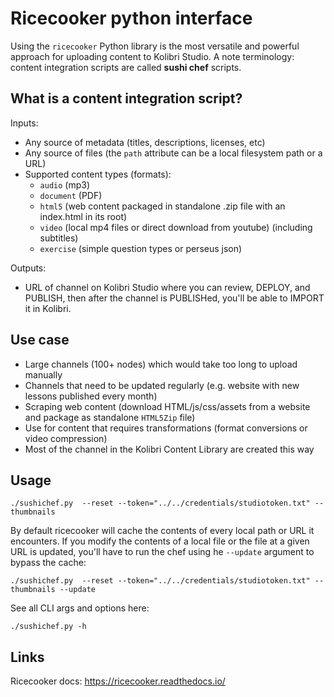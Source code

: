 Ricecooker python interface
===========================
Using the `ricecooker` Python library is the most versatile and powerful approach
for uploading content to Kolibri Studio.
A note terminology: content integration scripts are called **sushi chef** scripts.


What is a content integration script?
-------------------------------------

Inputs:

  - Any source of metadata (titles, descriptions, licenses, etc)
  - Any source of files (the `path` attribute can be a local filesystem path or a URL)
  - Supported content types (formats):
    - `audio` (mp3)
    - `document` (PDF)
    - `html5` (web content packaged in standalone .zip file with an index.html in its root)
    - `video` (local mp4 files or direct download from youtube) (including subtitles)
    - `exercise` (simple question types or perseus json)


Outputs:

  - URL of channel on Kolibri Studio where you can review, DEPLOY, and PUBLISH,
    then after the channel is PUBLISHed, you'll be able to IMPORT it in Kolibri.



Use case
--------
  - Large channels (100+ nodes) which would take too long to upload manually
  - Channels that need to be updated regularly (e.g. website with new lessons published every month)
  - Scraping web content (download HTML/js/css/assets from a website and package as standalone `HTML5Zip` file)
  - Use for content that requires transformations (format conversions or video compression)
  - Most of the channel in the Kolibri Content Library are created this way


Usage
-----

    ./sushichef.py  --reset --token="../../credentials/studiotoken.txt" --thumbnails

By default ricecooker will cache the contents of every local path or URL it encounters.
If you modify the contents of a local file or the file at a given URL is updated,
you'll have to run the chef using he `--update` argument to bypass the cache:


    ./sushichef.py  --reset --token="../../credentials/studiotoken.txt" --thumbnails --update


See all CLI args and options here:

    ./sushichef.py -h





Links
-----
Ricecooker docs: https://ricecooker.readthedocs.io/



